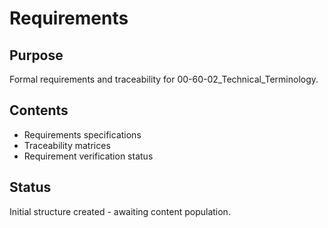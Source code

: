 # Requirements

## Purpose
Formal requirements and traceability for 00-60-02_Technical_Terminology.

## Contents
- Requirements specifications
- Traceability matrices
- Requirement verification status

## Status
Initial structure created - awaiting content population.
